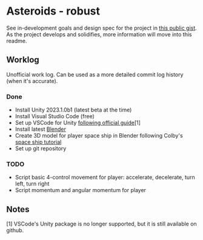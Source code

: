 # Asteroids - robust

See in-development goals and design spec for the project in [this public gist](https://gist.github.com/keerthik/d174140ede5c2a0c2bd8787af13761ad). As the project develops and solidifies, more information will move into this readme.

## Worklog
Unofficial work log. Can be used as a more detailed commit log history (when it's accurate).

### Done
- Install Unity 2023.1.0b1 (latest beta at the time)
- Install Visual Studio Code (free)
- Set up VSCode for Unity [following official guide](https://code.visualstudio.com/docs/other/unity)[1]
- Install latest [Blender](https://www.blender.org/)
- Create 3D model for player space ship in Blender following Colby's [space ship tutorial](https://www.youtube.com/watch?v=jo7FZBf4VkM)
- Set up git repository
### TODO
- Script basic 4-control movement for player: accelerate, decelerate, turn left, turn right
- Script momentum and angular momentum for player

## Notes
[1] VSCode's Unity package is no longer supported, but it is still available on github.